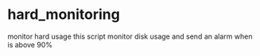 # hard_monitoring
monitor hard usage 
this script monitor disk usage and send an alarm when is above 90%
